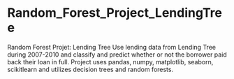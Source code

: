 # Random_Forest_Project_LendingTree
Random Forest Projet: Lending Tree     Use lending data from Lending Tree during 2007-2010 and classify and predict whether or not the borrower paid back their loan in full. Project uses pandas, numpy, matplotlib, seaborn, scikitlearn and utilizes decision trees and random forests.
